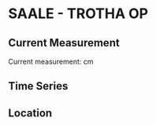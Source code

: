 # SAALE - TROTHA OP

## Current Measurement

Current measurement: <Value topic="rivers/pegel-online/SAALE/TROTHA_OP/measurementValue"/> cm

## Time Series

<TimeSeries topic="rivers/pegel-online/SAALE/TROTHA_OP/measurementValue" period="week" />

## Location

<WorldMap>
  <Marker lat="51.51368592147746" lon="11.954885063267604" labelTopic="rivers/pegel-online/SAALE/TROTHA_OP" />
</WorldMap>
